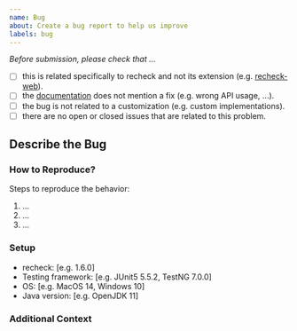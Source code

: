```yaml
---
name: Bug
about: Create a bug report to help us improve
labels: bug
---
```


*Before submission, please check that ...*

- [ ] this is related specifically to recheck and not its extension (e.g. [recheck-web](https://github.com/retest/recheck-web)).
- [ ] the [documentation](https://docs.retest.de/) does not mention a fix (e.g. wrong API usage, ...).
- [ ] the bug is not related to a customization (e.g. custom implementations).
- [ ] there are no open or closed issues that are related to this problem.

<!-- Note: You can always ask a maintainer to help you with the above tasks. -->

## Describe the Bug

<!-- A clear and concise description of what the bug is. Note the expected and actual behavior of the problem and provide some context in which your bug occurs (e.g. what are you trying to achieve). -->

### How to Reproduce?

<!-- Did it occur through the usage of a extension (e.g. recheck-web)? -->

Steps to reproduce the behavior:
1. ... 
2. ...
3. ...

### Setup

<!-- Please describe your setup. Include any configuration taken place (e.g. through RecheckOptions). -->

- recheck: [e.g. 1.6.0]
- Testing framework: [e.g. JUnit5 5.5.2, TestNG 7.0.0]
- OS: [e.g. MacOS 14, Windows 10]
- Java version: [e.g. OpenJDK 11]

### Additional Context

<!-- A screenshot, report, Golden Master or minimal test setup can be helpful for reproducing this bug. Please check that you do not expose any secrets. -->
